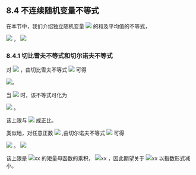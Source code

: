 ## 8.4 不连续随机变量不等式


在本节中，我们介绍独立随机变量 <img src="http://latex.codecogs.com/gif.latex?x_1,\ldots,x_n" style="border:none;"> 的和及平均值的不等式，  

<img src="http://latex.codecogs.com/gif.latex?\tilde{x}=\sum_{i=1}^{n}x_i" style="border:none;"> ， <img src="http://latex.codecogs.com/gif.latex?\bar{x}=\frac{1}{n}\sum_{i=1}^{n}x_i" style="border:none;">



### 8.4.1 切比雪夫不等式和切尔诺夫不等式

对 <img src="http://latex.codecogs.com/gif.latex?\tilde{x}-E[\tilde{x}]" style="border:none;"> ，由切比雪夫不等式 <img src="http://latex.codecogs.com/gif.latex?(8.4)" style="border:none;"> 可得  

<img src="http://latex.codecogs.com/gif.latex?Pr(\left|\tilde{x}-E[\tilde{x}]\right|\geq\varepsilon)\begin{align*}&=Pr((\tilde{x}-E[\tilde{x}])^{2}\geq\varepsilon^{2})\\&\leq\frac{V[\tilde{x}]}{\varepsilon^{2}}=\frac{\sum_{i=1}^{n}V[x_i]}{\varepsilon^{2}}\end{align*}" style="border:none;">。  

当 <img src="http://latex.codecogs.com/gif.latex?V[x_1]=\cdots=V[x_n]=\sigma^{2}" style="border:none;"> 时，该不等式可化为  

<img src="http://latex.codecogs.com/gif.latex?Pr(\left|\bar{x}-E[\bar{x}]\right|\geq\varepsilon)\leq\frac{\sigma^{2}}{n\varepsilon^{2}}" style="border:none;"> 。 

该上限与 <img src="http://latex.codecogs.com/gif.latex?\frac{1}{n}" style="border:none;"> 成正比。  

类似地，对任意正数 <img src="http://latex.codecogs.com/gif.latex?t" style="border:none;"> ,由切尔诺夫不等式 <img src="http://latex.codecogs.com/gif.latex?(8.3)" style="border:none;"> 可得  

<img src="http://latex.codecogs.com/gif.latex?Pr(\tilde{x}-E[\tilde{x}]\geq\varepsilon)\begin{align*}&\leq\exp(-t\varepsilon)E\left[\exp\left(t\sum_{i=1}^{n}(x_i-E[x_i])\right)\right]\\&=\exp(-t\varepsilon)\prod_{i=1}^{n}E\left[\exp\left(t(x_i-E[x_i])\right)\right]\end{align*}" style="border:none;"> 。 <img src="http://latex.codecogs.com/gif.latex?(8.10)" style="border:none;">

该上限是 <img src="http://latex.codecogs.com/gif.latex?在此插入Latex公式" style="border:none;">xx 的矩量母函数的乘积， <img src="http://latex.codecogs.com/gif.latex?在此插入Latex公式" style="border:none;">xx ，因此期望关于 <img src="http://latex.codecogs.com/gif.latex?在此插入Latex公式" style="border:none;">xx 以指数形式减小。
